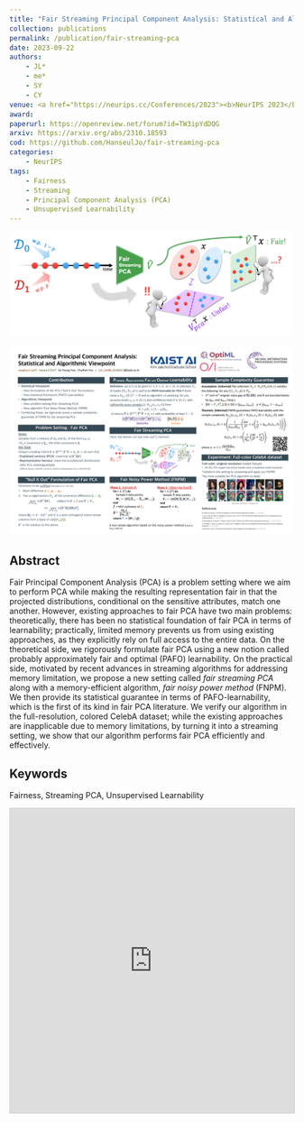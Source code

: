 ```yaml
---
title: "Fair Streaming Principal Component Analysis: Statistical and Algorithmic Viewpoint"
collection: publications
permalink: /publication/fair-streaming-pca
date: 2023-09-22
authors:
    - JL*
    - me*
    - SY
    - CY
venue: <a href="https://neurips.cc/Conferences/2023"><b>NeurIPS 2023</b></a>
award: 
paperurl: https://openreview.net/forum?id=TW3ipYdDQG
arxiv: https://arxiv.org/abs/2310.18593
cod: https://github.com/HanseulJo/fair-streaming-pca
categories: 
    - NeurIPS
tags:
    - Fairness
    - Streaming
    - Principal Component Analysis (PCA)
    - Unsupervised Learnability
---
```


![fair_streaming_pca](../assets/img/fair-streaming-pca/main_fig_2.png)
  
![fair_streaing_pca_poster](../assets/img/fair-streaming-pca/3_neurips_poster_fairstreamingpca.png)

## Abstract

Fair Principal Component Analysis (PCA) is a problem setting where we aim to perform PCA while making the resulting representation fair in that the projected distributions, conditional on the sensitive attributes, match one another.
However, existing approaches to fair PCA have two main problems: theoretically, there has been no statistical foundation of fair PCA in terms of learnability; practically, limited memory prevents us from using existing approaches, as they explicitly rely on full access to the entire data.
On the theoretical side, we rigorously formulate fair PCA using a new notion called probably approximately fair and optimal (PAFO) learnability.
On the practical side, motivated by recent advances in streaming algorithms for addressing memory limitation, we propose a new setting called *fair streaming PCA* along with a memory-efficient algorithm, *fair noisy power method* (FNPM).
We then provide its statistical guarantee in terms of PAFO-learnability, which is the first of its kind in fair PCA literature.
We verify our algorithm in the full-resolution, colored CelebA dataset; while the existing approaches are inapplicable due to memory limitations, by turning it into a streaming setting, we show that our algorithm performs fair PCA efficiently and effectively.

## Keywords

Fairness, Streaming PCA, Unsupervised Learnability

<iframe src="https://www.slideshare.net/slideshow/embed_code/key/dvzoPGtBRk00d4" width="960" height="540" frameborder="0" marginwidth="0" marginheight="0" scrolling="no" style="border:1px solid #CCC; border-width:1px; margin-bottom:5px; max-width: 100%;" allowfullscreen> </iframe> <div style="margin-bottom:5px"> </div>
